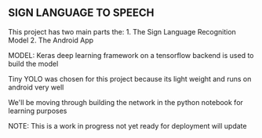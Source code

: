 <h2>SIGN LANGUAGE TO SPEECH</h2>
This project has two main parts the:
1. The Sign Language Recognition Model 
2. The Android App 

MODEL:
Keras deep learning framework on a tensorflow backend is used to build the model

Tiny YOLO was chosen for this project because its light weight and runs on android very well

We'll be moving through building the network in the python notebook for learning purposes


NOTE: This is a work in progress not yet ready for deployment will update
